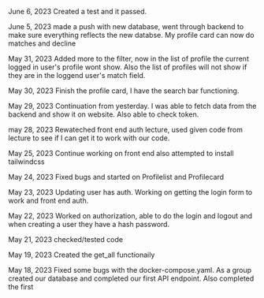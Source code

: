 June 6, 2023
Created a test and it passed.

June 5, 2023
made a push with new database, went through backend to make sure everything reflects the new databse. My profile card can now do matches and decline

May 31, 2023
Added more to the filter, now in the list of profile the current logged in user's profile wont show. Also the list of profiles will not show if they are in the loggend user's match field.

May 30, 2023
Finish the profile card, I have the search bar functioning.

May 29, 2023
Continuation from yesterday. I was able to fetch data from the backend and show it on website. Also able to check token.

may 28, 2023
Rewateched front end auth lecture, used given code from lecture to see if I can get it to work with our code.

May 25, 2023
Continue working on front end also attempted to install tailwindcss

May 24, 2023
Fixed bugs and started on Profilelist and Profilecard

May 23, 2023
Updating user has auth. Working on getting the login form to work and front end auth.

May 22, 2023
Worked on authorization, able to do the login and logout and when creating a user they have a hash password.

May 21, 2023
checked/tested code

May 19, 2023
Created the get_all functionaily

May 18, 2023
Fixed some bugs with the docker-compose.yaml.
As a group created our database and completed our first API endpoint. Also completed the first
